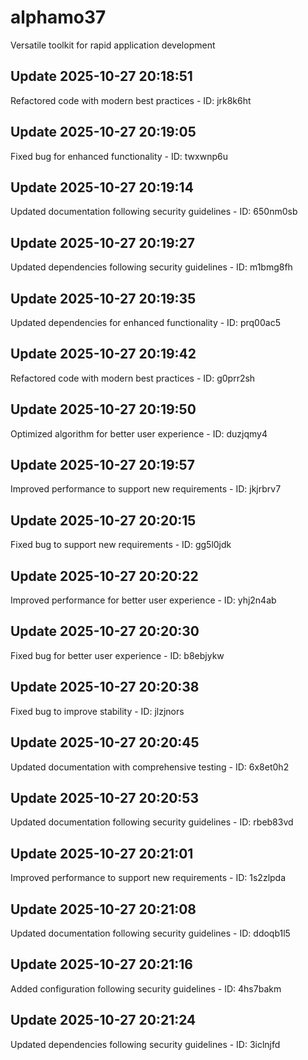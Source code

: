 # alphamo37
Versatile toolkit for rapid application development

## Update 2025-10-27 20:18:51
Refactored code with modern best practices - ID: jrk8k6ht


## Update 2025-10-27 20:19:05
Fixed bug for enhanced functionality - ID: twxwnp6u


## Update 2025-10-27 20:19:14
Updated documentation following security guidelines - ID: 650nm0sb


## Update 2025-10-27 20:19:27
Updated dependencies following security guidelines - ID: m1bmg8fh


## Update 2025-10-27 20:19:35
Updated dependencies for enhanced functionality - ID: prq00ac5


## Update 2025-10-27 20:19:42
Refactored code with modern best practices - ID: g0prr2sh


## Update 2025-10-27 20:19:50
Optimized algorithm for better user experience - ID: duzjqmy4


## Update 2025-10-27 20:19:57
Improved performance to support new requirements - ID: jkjrbrv7


## Update 2025-10-27 20:20:15
Fixed bug to support new requirements - ID: gg5l0jdk


## Update 2025-10-27 20:20:22
Improved performance for better user experience - ID: yhj2n4ab


## Update 2025-10-27 20:20:30
Fixed bug for better user experience - ID: b8ebjykw


## Update 2025-10-27 20:20:38
Fixed bug to improve stability - ID: jlzjnors


## Update 2025-10-27 20:20:45
Updated documentation with comprehensive testing - ID: 6x8et0h2


## Update 2025-10-27 20:20:53
Updated documentation following security guidelines - ID: rbeb83vd


## Update 2025-10-27 20:21:01
Improved performance to support new requirements - ID: 1s2zlpda


## Update 2025-10-27 20:21:08
Updated documentation following security guidelines - ID: ddoqb1l5


## Update 2025-10-27 20:21:16
Added configuration following security guidelines - ID: 4hs7bakm


## Update 2025-10-27 20:21:24
Updated dependencies following security guidelines - ID: 3iclnjfd

